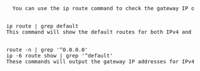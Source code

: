<pre>
  You can use the ip route command to check the gateway IP on a host configured with both IPv4 and IPv6. Here's a bash command that will display the gateway IP addresses:


ip route | grep default
This command will show the default routes for both IPv4 and IPv6, which typically include the gateway IP addresses. If your system doesn't support the ip command, you can use route -n for IPv4 and ip -6 route show for IPv6:


route -n | grep '^0.0.0.0'
ip -6 route show | grep '^default'
These commands will output the gateway IP addresses for IPv4 and IPv6 respectively.
  
</pre>
